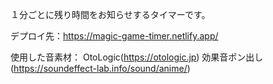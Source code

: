 １分ごとに残り時間をお知らせするタイマーです。

デプロイ先：https://magic-game-timer.netlify.app/

使用した音素材：
    OtoLogic(https://otologic.jp)
    効果音ポン出し(https://soundeffect-lab.info/sound/anime/)
